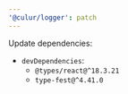 ```yaml
---
'@culur/logger': patch
---
```


Update dependencies:

- `devDependencies`:
  - `@types/react@^18.3.21`
  - `type-fest@^4.41.0`
